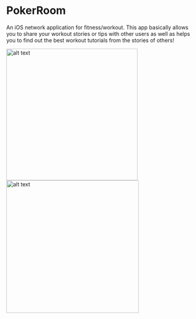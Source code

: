# PokerRoom
An iOS network application for fitness/workout. This app basically allows you to share your workout stories or tips with other users as well as helps you to find out the best workout tutorials from the stories of others!


<img src="https://github.com/arieeel1110/PokerRoom/blob/master/image/P1.png?raw=true" alt="alt text" width="347">         <img src="https://github.com/arieeel1110/PokerRoom/blob/master/image/P2.png?raw=true" alt="alt text" width="350">




